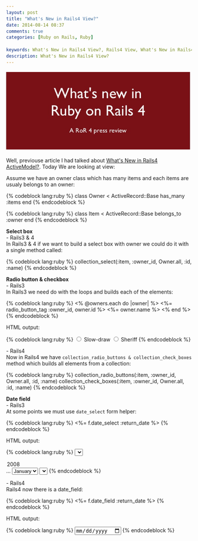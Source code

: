 ```yaml
---
layout: post
title: "What's New in Rails4 View?"
date: 2014-08-14 08:37
comments: true
categories: [Ruby on Rails, Ruby]

keywords: What's New in Rails4 View?, Rails4 View, What's New in Rails4?
description: What's New in Rails4 View?
---
```


<p>
  <img src="/images/what_is_new_in_rails4.png" width="500" />
</p>

<p>
  Well, previouse article I had talked about <a href="http://geekhmer.github.io/blog/2014/08/09/whats-new-in-rails4-activemodel/">What's New in Rails4 ActiveModel?</a>.
  Today We are looking at view:
</p>

<p>
  Assume we have an owner class which has many items and each items are usualy belongs to an owner:
</p>

{% codeblock lang:ruby %}
class Owner < ActiveRecord::Base
  has_many :items
end
{% endcodeblock %}

{% codeblock lang:ruby %}
class Item < ActiveRecord::Base
  belongs_to :owner
end
{% endcodeblock %}

<p>
  <strong>Select box</strong><br/>
  - Rails3 & 4<br/>
  In Rails3 & 4 if we want to build a select box with owner we could do it with a single method called:
</p>

{% codeblock lang:ruby %}
collection_select(:item, :owner_id, Owner.all, :id, :name)
{% endcodeblock %}

<p>
  <strong>Radio button & checkbox</strong><br/>
  - Rails3<br/>
  In Rails3 we need do with the loops and builds each of the elements:
</p>

{% codeblock lang:ruby %}
<% @owners.each do |owner| %>
  <%= radio_button_tag :owner_id, owner.id %>
  <%= owner.name %>
<% end %>
{% endcodeblock %}

<p>
  HTML output: 
</p>

{% codeblock lang:ruby %}
<input id="owner_id" name="owner_id" type="radio" value="1" /> Slow-draw
<input id="owner_id" name="owner_id" type="radio" value="2" /> Sheriff
{% endcodeblock %}

<p>
  - Rails4<br/>
  Now in Rails4 we have <code>collection_radio_buttons & collection_check_boxes</code> method which builds all elements from a collection:
</p>

{% codeblock lang:ruby %}
collection_radio_buttons(:item, :owner_id, Owner.all, :id, :name)
collection_check_boxes(:item, :owner_id, Owner.all, :id, :name)
{% endcodeblock %}

<p>
  <strong>Date field</strong><br/>
  - Rails3<br/>
  At some points we must use <code>date_select</code> form helper:
</p>

{% codeblock lang:ruby %}
<%= f.date_select :return_date %>
{% endcodeblock %}

<p>
  HTML output:
</p>

{% codeblock lang:ruby %}
<select id="item_return_date_1i" name="item[return_date(1i)]">
  <option value="2008">2008</option>
  ...
</select>
<select id="item_return_date_2li" name ="item[return_date(2i)]">
  <option selected="selected" value="1">January</option>
  ...
</select>
<select id="item_return_date_3i" name="item[return_date(3i)]">
  ...
</select>
{% endcodeblock %}

<p>
  - Rails4<br/>
  Rails4 now there is a date_field:
</p>

{% codeblock lang:ruby %}
<%= f.date_field :return_date %>
{% endcodeblock %}

<p>
  HTML output:
</p>

{% codeblock lang:ruby %}
<input id="item_return_date" name="item[return_date]" type="date">
{% endcodeblock %}

